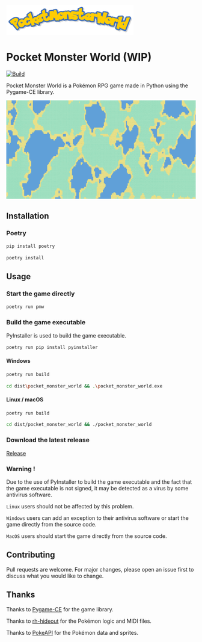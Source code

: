 ![Logo](/assets/img/logo.png)

# Pocket Monster World (WIP)
[![Build](https://github.com/b4rti/pocket_monster_world/actions/workflows/package.yml/badge.svg)](https://github.com/b4rti/pocket_monster_world/actions/workflows/package.yml)

Pocket Monster World is a Pokémon RPG game made in Python using the Pygame-CE library.

![Screenshot](/assets/img/screenshot.png)

## Installation

### Poetry

```bash
pip install poetry
```

```bash
poetry install
```

## Usage

### Start the game directly

```bash
poetry run pmw
```

### Build the game executable

PyInstaller is used to build the game executable.

```bash
poetry run pip install pyinstaller
```

#### Windows

```bash
poetry run build
```

```bash
cd dist\pocket_monster_world && .\pocket_monster_world.exe
```

#### Linux / macOS

```bash
poetry run build
```
    
```bash
cd dist/pocket_monster_world && ./pocket_monster_world
```

### Download the latest release

[Release](https://github.com/b4rti/pocket_monster_world/releases/latest)

### Warning !

Due to the use of PyInstaller to build the game executable and the fact that the game executable is not signed,
it may be detected as a virus by some antivirus software.

`Linux` users should not be affected by this problem.

`Windows` users can add an exception to their antivirus software or start the game directly from the source code.

`MacOS` users should start the game directly from the source code.

## Contributing

Pull requests are welcome. For major changes, please open an issue first to discuss what you would like to change.


## Thanks

Thanks to [Pygame-CE](https://www.pyga.me/) for the game library.

Thanks to [rh-hideout](https://github.com/rh-hideout/pokeemerald-expansion/) for the Pokémon logic and MIDI files.

Thanks to [PokeAPI](https://pokeapi.co/) for the Pokémon data and sprites.
